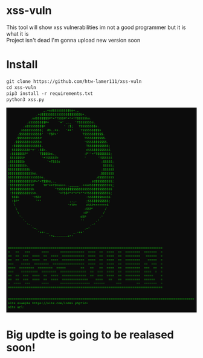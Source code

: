 # xss-vuln
This  tool will show xss vulnerabilities im not a good programmer but it is what it is<br />
Project isn't dead I'm gonna upload new version soon
# Install 
```
git clone https://github.com/htw-lamer111/xss-vuln
cd xss-vuln 
pip3 install -r requirements.txt 
python3 xss.py
```
![img](https://github.com/htw-lamer111/xss-vuln/blob/main/look1.png)

# Big updte is going to be realased soon!
